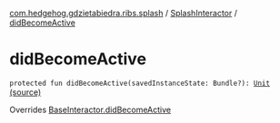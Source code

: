 [com.hedgehog.gdzietabiedra.ribs.splash](../index.md) / [SplashInteractor](index.md) / [didBecomeActive](./did-become-active.md)

# didBecomeActive

`protected fun didBecomeActive(savedInstanceState: Bundle?): `[`Unit`](https://kotlinlang.org/api/latest/jvm/stdlib/kotlin/-unit/index.html) [(source)](https://github.com/asvid/GdzieTaBiedra/tree/master/app/src/main/java/com/hedgehog/gdzietabiedra/ribs/splash/SplashInteractor.kt#L39)

Overrides [BaseInteractor.didBecomeActive](../../com.uber.rib.core/-base-interactor/did-become-active.md)

